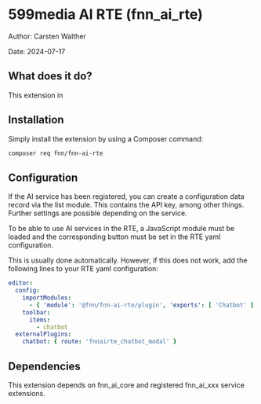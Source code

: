 # 599media AI RTE (fnn_ai_rte)

Author: Carsten Walther

Date: 2024-07-17

## What does it do?

This extension in
## Installation

Simply install the extension by using a Composer command:

```bash
composer req fnn/fnn-ai-rte
```

## Configuration

If the AI service has been registered, you can create a configuration data record via the list module. This contains the API key, among other things. Further settings are possible depending on the service.

To be able to use AI services in the RTE, a JavaScript module must be loaded and the corresponding button must be set in the RTE yaml configuration.

This is usually done automatically. However, if this does not work, add the following lines to your RTE yaml configuration:

```yaml
editor:
  config:
    importModules:
      - { 'module': '@fnn/fnn-ai-rte/plugin', 'exports': [ 'Chatbot' ] }
    toolbar:
      items:
        - chatbot
  externalPlugins:
    chatbot: { route: 'fnnairte_chatbot_modal' }
```

## Dependencies

This extension depends on fnn_ai_core and registered fnn_ai_xxx service extensions.
